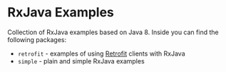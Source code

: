 RxJava Examples
================

Collection of RxJava examples based on Java 8. Inside you can find the following packages: 

* ```retrofit``` - examples of using [Retrofit][1] clients with RxJava
* ```simple``` - plain and simple RxJava examples

[1]: http://square.github.io/retrofit/
